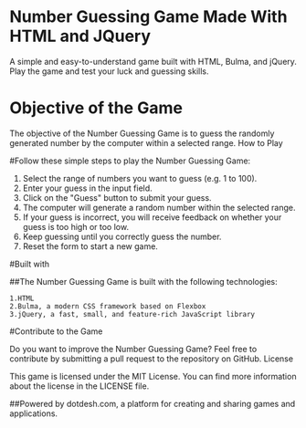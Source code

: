 # Number Guessing Game Made With HTML and JQuery
A simple and easy-to-understand game built with HTML, Bulma, and jQuery. Play the game and test your luck and guessing skills.
# Objective of the Game
The objective of the Number Guessing Game is to guess the randomly generated number by the computer within a selected range.
How to Play

#Follow these simple steps to play the Number Guessing Game:

   1. Select the range of numbers you want to guess (e.g. 1 to 100).
   2. Enter your guess in the input field.
   3. Click on the "Guess" button to submit your guess.
   4. The computer will generate a random number within the selected range.
   5. If your guess is incorrect, you will receive feedback on whether your guess is too high or too low.
   6. Keep guessing until you correctly guess the number.
   7. Reset the form to start a new game.

#Built with

##The Number Guessing Game is built with the following technologies:

    1.HTML
    2.Bulma, a modern CSS framework based on Flexbox
    3.jQuery, a fast, small, and feature-rich JavaScript library

#Contribute to the Game

Do you want to improve the Number Guessing Game? Feel free to contribute by submitting a pull request to the repository on GitHub.
License

This game is licensed under the MIT License. You can find more information about the license in the LICENSE file.

##Powered by dotdesh.com, a platform for creating and sharing games and applications.
